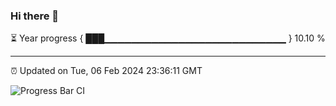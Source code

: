### Hi there 👋

⏳ Year progress { ███▁▁▁▁▁▁▁▁▁▁▁▁▁▁▁▁▁▁▁▁▁▁▁▁▁▁▁ } 10.10 %

---

⏰ Updated on Tue, 06 Feb 2024 23:36:11 GMT

![Progress Bar CI](https://github.com/IshwaranRudhara/GIT-ACTION/workflows/Progress%20Bar%20CI/badge.svg)
